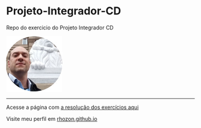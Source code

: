 # Projeto-Integrador-CD
Repo do exercicio do Projeto Integrador CD

![](https://github.com/rhozon/rhozon.github.io/blob/master/me.jpg)

***

Acesse a página com [a resolução dos exercícios aqui](https://rhozon.github.io/selecaodeprodutosnor/index.html)

Visite meu perfil em [rhozon.github.io](rhozon.github.io)
